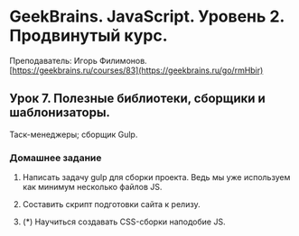# GeekBrains. JavaScript. Уровень 2. Продвинутый курс.
Преподаватель: Игорь Филимонов.
<br>[https://geekbrains.ru/courses/83](https://geekbrains.ru/go/rmHbir)

## Урок 7. Полезные библиотеки, сборщики и шаблонизаторы.
Таск-менеджеры; сборщик Gulp.

### Домашнее задание

1. Написать задачу gulp для сборки проекта. Ведь мы уже используем как минимум несколько файлов JS.

2. Составить скрипт подготовки сайта к релизу.

3. (*) Научиться создавать CSS-сборки наподобие JS.